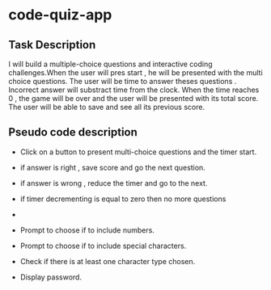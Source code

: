 # code-quiz-app

## Task Description

I will build a multiple-choice questions and interactive coding challenges.When the user will pres start , he will be presented with the multi choice questions. The user will be time to answer theses questions . Incorrect answer will substract time from the clock. When the time reaches 0 , the game will be over and the user will be presented with its total score.
The user will be able to save and see all its previous score.

## Pseudo code description

- Click on a button to present multi-choice questions and the timer start.

- if answer is right , save score and go the next question.

- if answer is wrong , reduce the timer and go to the next.

- if timer decrementing is equal to zero then no more questions

-

- Prompt to choose if to include numbers.

- Prompt to choose if to include special characters.

- Check if there is at least one character type chosen.

- Display password.
